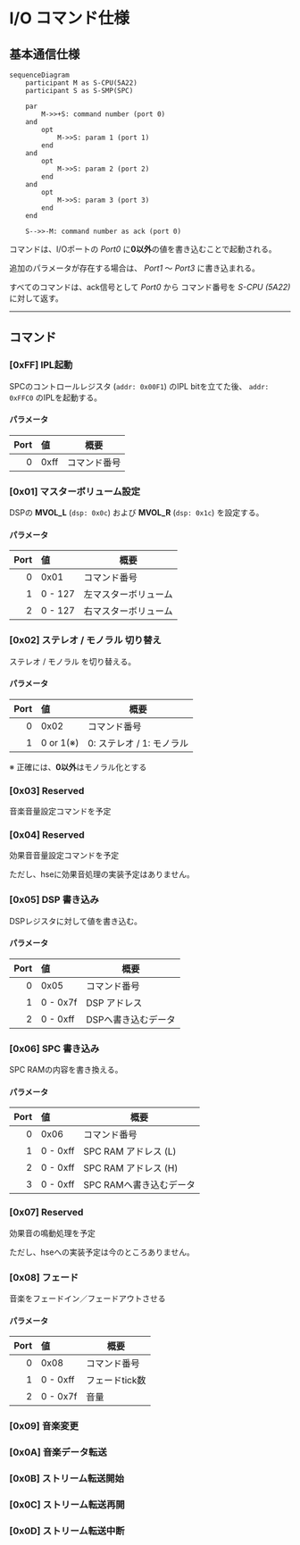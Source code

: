 # I/O コマンド仕様

## 基本通信仕様

``` mermaid
sequenceDiagram
    participant M as S-CPU(5A22)
    participant S as S-SMP(SPC)

    par
        M->>+S: command number (port 0)
    and
        opt
            M->>S: param 1 (port 1)
        end
    and
        opt
            M->>S: param 2 (port 2)
        end
    and
        opt
            M->>S: param 3 (port 3)
        end
    end

    S-->>-M: command number as ack (port 0)
```

コマンドは、I/Oポートの *Port0* に**0以外**の値を書き込むことで起動される。

追加のパラメータが存在する場合は、 *Port1* 〜 *Port3* に書き込まれる。

すべてのコマンドは、ack信号として *Port0* から
コマンド番号を *S-CPU (5A22)* に対して返す。

---

## コマンド

### [0xFF] IPL起動

  SPCのコントロールレジスタ (`addr: 0x00F1`) のIPL bitを立てた後、
  `addr: 0xFFC0` のIPLを起動する。

#### パラメータ

|Port| 値   | 概要         |
|---:|:-----|--------------|
| 0  | 0xff | コマンド番号 |


### [0x01] マスターボリューム設定

  DSPの **MVOL_L** (`dsp: 0x0c`) および **MVOL_R** (`dsp: 0x1c`) を設定する。

#### パラメータ

|Port| 値      | 概要                 |
|---:|:--------|----------------------|
| 0  | 0x01    | コマンド番号         |
| 1  | 0 - 127 | 左マスターボリューム |
| 2  | 0 - 127 | 右マスターボリューム |


### [0x02] ステレオ / モノラル 切り替え

  ステレオ / モノラル を切り替える。

#### パラメータ

|Port| 値        | 概要                      |
|---:|:----------|---------------------------|
| 0  | 0x02      | コマンド番号              |
| 1  | 0 or 1(※) | 0: ステレオ / 1: モノラル |

※ 正確には、**0以外**はモノラル化とする


### [0x03] Reserved

  音楽音量設定コマンドを予定


### [0x04] Reserved

  効果音音量設定コマンドを予定

  ただし、hseに効果音処理の実装予定はありません。

### [0x05] DSP 書き込み

  DSPレジスタに対して値を書き込む。

#### パラメータ

|Port| 値       | 概要                 |
|---:|:---------|----------------------|
| 0  | 0x05     | コマンド番号         |
| 1  | 0 - 0x7f | DSP アドレス         |
| 2  | 0 - 0xff | DSPへ書き込むデータ  |


### [0x06] SPC 書き込み

  SPC RAMの内容を書き換える。

#### パラメータ

|Port| 値       | 概要                    |
|---:|:---------|-------------------------|
| 0  | 0x06     | コマンド番号            |
| 1  | 0 - 0xff | SPC RAM アドレス (L)    |
| 2  | 0 - 0xff | SPC RAM アドレス (H)    |
| 3  | 0 - 0xff | SPC RAMへ書き込むデータ |


### [0x07] Reserved

  効果音の鳴動処理を予定

  ただし、hseへの実装予定は今のところありません。


### [0x08] フェード

  音楽をフェードイン／フェードアウトさせる

#### パラメータ

|Port| 値       | 概要                    |
|---:|:---------|-------------------------|
| 0  | 0x08     | コマンド番号            |
| 1  | 0 - 0xff | フェードtick数          |
| 2  | 0 - 0x7f | 音量                    |


### [0x09] 音楽変更


### [0x0A] 音楽データ転送

### [0x0B] ストリーム転送開始

### [0x0C] ストリーム転送再開

### [0x0D] ストリーム転送中断


